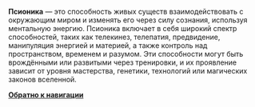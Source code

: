 **Псионика** — это способность живых существ взаимодействовать с окружающим миром и изменять его через силу сознания, используя ментальную энергию. Псионика включает в себя широкий спектр способностей, таких как телекинез, телепатия, предвидение, манипуляция энергией и материей, а также контроль над пространством, временем и разумом. Эти способности могут быть врождёнными или развитыми через тренировки, и их проявление зависит от уровня мастерства, генетики, технологий или магических законов вселенной.

[**Обратно к навигации**](/Frontier_main/Psyonics/Psyonics-navigation.md)